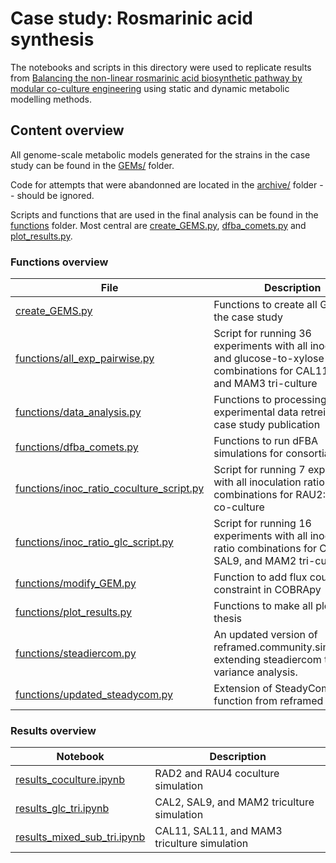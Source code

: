 # Case study: Rosmarinic acid synthesis

The notebooks and scripts in this directory were used to replicate results from [Balancing the non-linear rosmarinic acid biosynthetic pathway by modular co-culture engineering](https://doi.org/10.1016/j.ymben.2019.03.002) using static and dynamic metabolic modelling methods.

## Content overview

All genome-scale metabolic models generated for the strains in the case study can be found in the [GEMs/](../RAsynthesis/GEMs/) folder.

Code for attempts that were abandonned are located in the [archive/](../RAsynthesis/archive/) folder -- should be ignored.

Scripts and functions that are used in the final analysis can be found in the [functions](../RAsynthesis/functions/) folder.
Most central are [create_GEMS.py](create_GEMS.py), [dfba_comets.py](functions/dfba_comets.py) and [plot_results.py](functions/plot_results.py).

### Functions overview

| File                          | Description             |
|-------------------------------|-------------------------|
| [create_GEMS.py](create_GEMS.py) | Functions to create all GEMs for the case study |
| [functions/all_exp_pairwise.py](functions/all_exp_pairwise.py) | Script for running 36 experiments with all inoculation and glucose-to-xylose -ratio combinations for CAL11, SAL11, and MAM3 tri-culture |
| [functions/data_analysis.py](functions/data_analysis.py) | Functions to processing the experimental data retreievd from case study publication|
| [functions/dfba_comets.py](functions/dfba_comets.py) | Functions to run dFBA simulations for consortia |
| [functions/inoc_ratio_coculture_script.py](functions/inoc_ratio_coculture_script.py) | Script for running 7 experiments with all inoculation ratio combinations for RAU2:RAD4 co-culture |
| [functions/inoc_ratio_glc_script.py](functions/inoc_ratio_glc_script.py) | Script for running 16 experiments with all inoculation ratio combinations for CAL2, SAL9, and MAM2 tri-culture |
| [functions/modify_GEM.py](functions/modify_GEM.py) | Function to add flux coupling constraint in COBRApy |
| [functions/plot_results.py](functions/plot_results.py) | Functions to make all plots in thesis |
| [functions/steadiercom.py](functions/steadiercom.py) | An updated version of reframed.community.simulate.py, extending steadiercom to include variance analysis. |
| [functions/updated_steadycom.py](functions/updated_steadycom.py) | Extension of SteadyCom function from reframed |

### Results overview

| Notebook                                 | Description                                |
|------------------------------------------|--------------------------------------------|
| [results_coculture.ipynb](../RAsynthesis/results_coculture.ipynb)                 | RAD2 and RAU4 coculture simulation             |
| [results_glc_tri.ipynb](../RAsynthesis/results_glc_tri.ipynb)                       | CAL2, SAL9, and MAM2 triculture simulation       |
| [results_mixed_sub_tri.ipynb](../RAsynthesis/results_mixed_sub_tri.ipynb) | CAL11, SAL11, and MAM3 triculture simulation     |